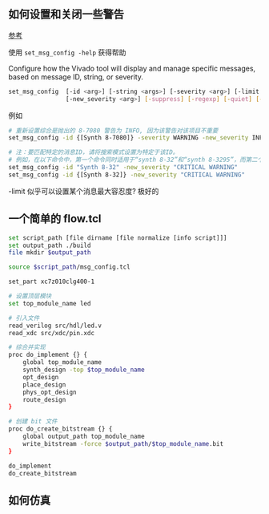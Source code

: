 
## 如何设置和关闭一些警告

[参考](https://support.xilinx.com/s/question/0D52E00006iHlrGSAS/turn-off-warnings-of-ip-during-synthesis?language=en_US)

使用 `set_msg_config -help` 获得帮助

Configure how the Vivado tool will display and manage specific messages, based on message ID, string, or severity.

```sh
set_msg_config  [-id <arg>] [-string <args>] [-severity <arg>] [-limit <arg>]
                [-new_severity <arg>] [-suppress] [-regexp] [-quiet] [-verbose]

```

例如 

```sh
# 重新设置综合是抛出的 8-7080 警告为 INFO, 因为该警告对该项目不重要
set_msg_config -id {[Synth 8-7080]} -severity WARNING -new_severity INFO

# 注：要匹配特定的消息ID，请将搜索模式设置为特定于该ID。
# 例如，在以下命令中，第一个命令同时适用于“synth 8-32”和“synth 8-3295”，而第二个命令仅适用于“synth 8-32”：
set_msg_config -id "Synth 8-32" -new_severity "CRITICAL WARNING"
set_msg_config -id {[Synth 8-32]} -new_severity "CRITICAL WARNING"
```

-limit 似乎可以设置某个消息最大容忍度? 极好的


## 一个简单的 flow.tcl

```sh
set script_path [file dirname [file normalize [info script]]]
set output_path ./build
file mkdir $output_path

source $script_path/msg_config.tcl

set_part xc7z010clg400-1

# 设置顶层模块
set top_module_name led

# 引入文件
read_verilog src/hdl/led.v
read_xdc src/xdc/pin.xdc

# 综合并实现
proc do_implement {} {
    global top_module_name
    synth_design -top $top_module_name
    opt_design
    place_design
    phys_opt_design
    route_design
}

# 创建 bit 文件
proc do_create_bitstream {} {
    global output_path top_module_name
    write_bitstream -force $output_path/$top_module_name.bit
}

do_implement
do_create_bitstream

```

## 如何仿真




